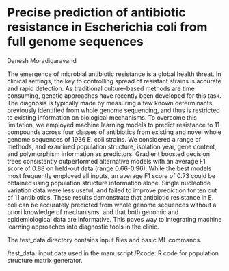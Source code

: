 # Precise prediction of antibiotic resistance in Escherichia coli from full genome sequences
Danesh Moradigaravand

The emergence of microbial antibiotic resistance is a global health threat. In clinical settings, the key to controlling spread of resistant strains is accurate and rapid detection. As traditional culture-based methods are time consuming, genetic approaches have recently been developed for this task. The diagnosis is typically made by measuring a few known determinants previously identified from whole genome sequencing, and thus is restricted to existing information on biological mechanisms. To overcome this limitation, we employed machine learning models to predict resistance to 11 compounds across four classes of antibiotics from existing and novel whole genome sequences of 1936 E. coli strains. We considered a range of methods, and examined population structure, isolation year, gene content, and polymorphism information as predictors. Gradient boosted decision trees consistently outperformed alternative models with an average F1 score of 0.88 on held-out data (range 0.66-0.96). While the best models most frequently employed all inputs, an average F1 score of 0.73 could be obtained using population structure information alone. Single nucleotide variation data were less useful, and failed to improve prediction for ten out of 11 antibiotics. These results demonstrate that antibiotic resistance in E. coli can be accurately predicted from whole genome sequences without a priori knowledge of mechanisms, and that both genomic and epidemiological data are informative. This paves way to integrating machine learning approaches into diagnostic tools in the clinic.

The test_data directory contains input files and basic ML commands.

/test_data: input data used in the manuscript
/Rcode: R code for population structure matrix generator.
